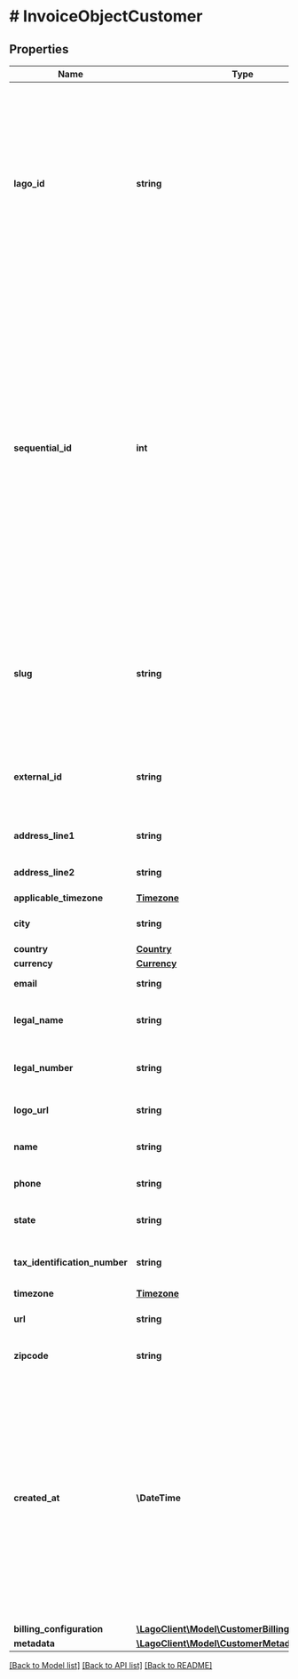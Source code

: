 # # InvoiceObjectCustomer

## Properties

Name | Type | Description | Notes
------------ | ------------- | ------------- | -------------
**lago_id** | **string** | Unique identifier assigned to the customer within the Lago application. This ID is exclusively created by Lago and serves as a unique identifier for the customer&#39;s record within the Lago system |
**sequential_id** | **int** | The unique identifier assigned to the customer within the organization&#39;s scope. This identifier is used to track and reference the customer&#39;s order of creation within the organization&#39;s system. It ensures that each customer has a distinct &#x60;sequential_id&#x60;&#x60; associated with them, allowing for easy identification and sorting based on the order of creation |
**slug** | **string** | A concise and unique identifier for the customer, formed by combining the Organization&#39;s &#x60;name&#x60;, &#x60;id&#x60;, and customer&#39;s &#x60;sequential_id&#x60; |
**external_id** | **string** | The customer external unique identifier (provided by your own application) |
**address_line1** | **string** | The first line of the billing address | [optional]
**address_line2** | **string** | The second line of the billing address | [optional]
**applicable_timezone** | [**Timezone**](Timezone.md) |  |
**city** | **string** | The city of the customer&#39;s billing address | [optional]
**country** | [**Country**](Country.md) |  | [optional]
**currency** | [**Currency**](Currency.md) |  | [optional]
**email** | **string** | The email of the customer | [optional]
**legal_name** | **string** | The legal company name of the customer | [optional]
**legal_number** | **string** | The legal company number of the customer | [optional]
**logo_url** | **string** | The logo URL of the customer | [optional]
**name** | **string** | The full name of the customer | [optional]
**phone** | **string** | The phone number of the customer | [optional]
**state** | **string** | The state of the customer&#39;s billing address | [optional]
**tax_identification_number** | **string** | The tax identification number of the customer | [optional]
**timezone** | [**Timezone**](Timezone.md) |  | [optional]
**url** | **string** | The custom website URL of the customer | [optional]
**zipcode** | **string** | The zipcode of the customer&#39;s billing address | [optional]
**created_at** | **\DateTime** | The date of the customer creation, represented in ISO 8601 datetime format and expressed in Coordinated Universal Time (UTC). The creation_date provides a standardized and internationally recognized timestamp for when the customer object was created |
**billing_configuration** | [**\LagoClient\Model\CustomerBillingConfiguration**](CustomerBillingConfiguration.md) |  | [optional]
**metadata** | [**\LagoClient\Model\CustomerMetadata[]**](CustomerMetadata.md) |  | [optional]

[[Back to Model list]](../../README.md#models) [[Back to API list]](../../README.md#endpoints) [[Back to README]](../../README.md)
